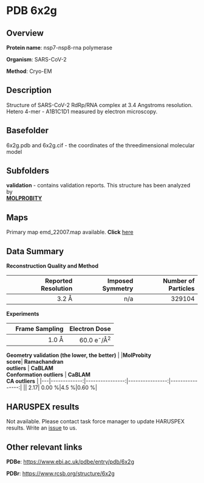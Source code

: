 # PDB 6x2g

## Overview

**Protein name**: nsp7-nsp8-rna polymerase

**Organism**: SARS-CoV-2

**Method**: Cryo-EM

## Description

Structure of SARS-CoV-2 RdRp/RNA complex at 3.4 Angstroms resolution. Hetero 4-mer - A1B1C1D1 measured by electron microscopy.

## Basefolder

6x2g.pdb and 6x2g.cif - the coordinates of the threedimensional molecular model

## Subfolders





**validation** - contains validation reports. This structure has been analyzed by <br>  [**MOLPROBITY**](https://github.com/thorn-lab/coronavirus_structural_task_force/tree/master/pdb/nsp7-nsp8-rna_polymerase/SARS-CoV-2/6x2g/validation/molprobity)    



## Maps

Primary map emd_22007.map available. **Click** [here](http://ftp.wwpdb.org/pub/emdb/structures/EMD-22007/map/) 

## Data Summary
**Reconstruction Quality and Method**

|   | Reported Resolution | Imposed Symmetry | Number of Particles |
|---|-------------:|----------------:|--------------:|
|   |3.2 Å|n/a|329104|

**Experiments**

|   | Frame Sampling | Electron Dose |
|---|-------------:|----------------:|
|   |1.0 Å|60.0 e<sup>-</sup>/Å<sup>2</sup>|

**Geometry validation (the lower, the better)**
|   |**MolProbity<br>score**| **Ramachandran<br>outliers** | **CaBLAM<br>Conformation outliers** | **CaBLAM<br>CA outliers** |
|---|-------------:|----------------:|----------------:|----------------:|
||  2.17|  0.00 %|4.5 %|0.60 %|

## HARUSPEX results

Not available. Please contact task force manager to update HARUSPEX results. Write an [issue](https://github.com/thorn-lab/coronavirus_structural_task_force/issues) to us.

## Other relevant links 
**PDBe**:  https://www.ebi.ac.uk/pdbe/entry/pdb/6x2g
 
**PDBr**: https://www.rcsb.org/structure/6x2g 
